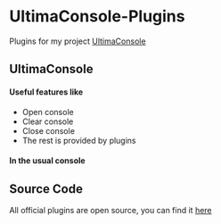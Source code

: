 # UltimaConsole-Plugins
Plugins for my project [UltimaConsole](https://github.com/DimaBroZY/UltimaConsole)

## UltimaConsole
#### Useful features like 
- Open console
- Clear console
- Close console
- The rest is provided by plugins
#### In the usual console

## Source Code
All official plugins are open source, you can find it [here](https://github.com/DimaBroZY/UltimaConsole-Plugins-Source)
